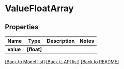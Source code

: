 # ValueFloatArray


## Properties
Name | Type | Description | Notes
------------ | ------------- | ------------- | -------------
**value** | **[float]** |  | 

[[Back to Model list]](../README.md#documentation-for-models) [[Back to API list]](../README.md#documentation-for-api-endpoints) [[Back to README]](../README.md)


